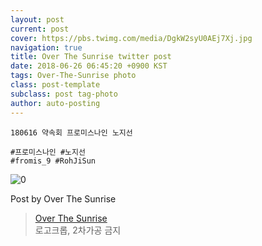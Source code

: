 ```yaml
---
layout: post
current: post
cover: https://pbs.twimg.com/media/DgkW2syU0AEj7Xj.jpg
navigation: true
title: Over The Sunrise twitter post
date: 2018-06-26 06:45:20 +0900 KST
tags: Over-The-Sunrise photo
class: post-template
subclass: post tag-photo
author: auto-posting
---
```


```  
180616 약속회 프로미스나인 노지선  
  
#프로미스나인 #노지선  
#fromis_9 #RohJiSun  

```

![0](https://pbs.twimg.com/media/DgkW2syU0AEj7Xj.jpg)


Post by Over The Sunrise

> [Over The Sunrise](https://twitter.com/fromis_RJS)  
  로고크롭, 2차가공 금지